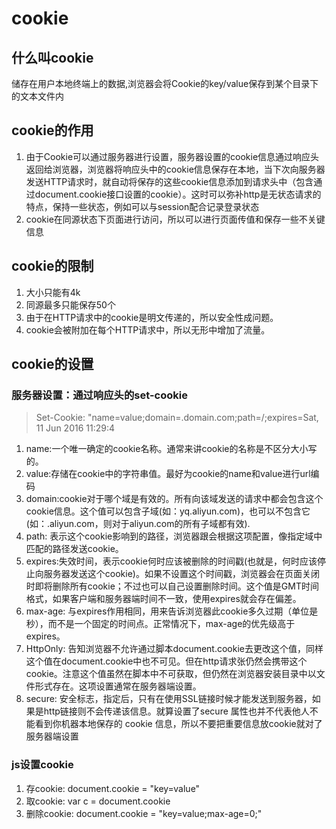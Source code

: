 # cookie
## 什么叫cookie
储存在用户本地终端上的数据,浏览器会将Cookie的key/value保存到某个目录下的文本文件内

## cookie的作用
1. 由于Cookie可以通过服务器进行设置，服务器设置的cookie信息通过响应头返回给浏览器，浏览器将响应头中的cookie信息保存在本地，当下次向服务器发送HTTP请求时，就自动将保存的这些cookie信息添加到请求头中（包含通过document.cookie接口设置的cookie）。这时可以弥补http是无状态请求的特点，保持一些状态，例如可以与session配合记录登录状态
2. cookie在同源状态下页面进行访问，所以可以进行页面传值和保存一些不关键信息

## cookie的限制
1. 大小只能有4k
2. 同源最多只能保存50个
3. 由于在HTTP请求中的cookie是明文传递的，所以安全性成问题。
4. cookie会被附加在每个HTTP请求中，所以无形中增加了流量。

## cookie的设置
### 服务器设置：通过响应头的set-cookie
> Set-Cookie: "name=value;domain=.domain.com;path=/;expires=Sat, 11 Jun 2016 11:29:4

1. name:一个唯一确定的cookie名称。通常来讲cookie的名称是不区分大小写的。
2. value:存储在cookie中的字符串值。最好为cookie的name和value进行url编码
3. domain:cookie对于哪个域是有效的。所有向该域发送的请求中都会包含这个cookie信息。这个值可以包含子域(如：yq.aliyun.com)，也可以不包含它(如：.aliyun.com，则对于aliyun.com的所有子域都有效).
4. path: 表示这个cookie影响到的路径，浏览器跟会根据这项配置，像指定域中匹配的路径发送cookie。
5. expires:失效时间，表示cookie何时应该被删除的时间戳(也就是，何时应该停止向服务器发送这个cookie)。如果不设置这个时间戳，浏览器会在页面关闭时即将删除所有cookie；不过也可以自己设置删除时间。这个值是GMT时间格式，如果客户端和服务器端时间不一致，使用expires就会存在偏差。
6. max-age: 与expires作用相同，用来告诉浏览器此cookie多久过期（单位是秒），而不是一个固定的时间点。正常情况下，max-age的优先级高于expires。
7. HttpOnly: 告知浏览器不允许通过脚本document.cookie去更改这个值，同样这个值在document.cookie中也不可见。但在http请求张仍然会携带这个cookie。注意这个值虽然在脚本中不可获取，但仍然在浏览器安装目录中以文件形式存在。这项设置通常在服务器端设置。
8. secure: 安全标志，指定后，只有在使用SSL链接时候才能发送到服务器，如果是http链接则不会传递该信息。就算设置了secure 属性也并不代表他人不能看到你机器本地保存的 cookie 信息，所以不要把重要信息放cookie就对了服务器端设置

### js设置cookie
1. 存cookie: document.cookie = "key=value"
2. 取cookie: var c = document.cookie
3. 删除cookie: document.cookie = "key=value;max-age=0;"
